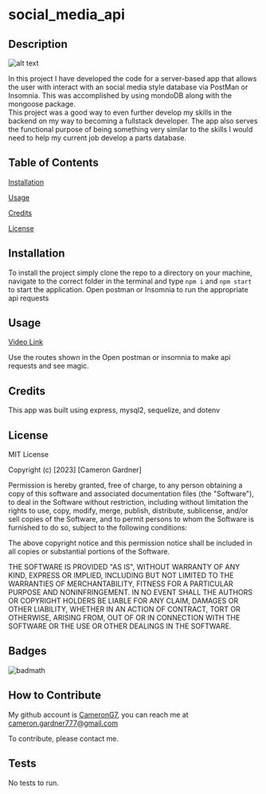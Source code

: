# social_media_api
  

## Description

![alt text](https://img.shields.io/badge/License-MIT-blue )


In this project I have developed the code for a server-based app that allows the user with interact with an social media style database via PostMan or Insomnia.
This was accomplished by using mondoDB along with the mongoose package.  
This project was a good way to even further develop my skills in the backend on my way to becoming a fullstack developer. 
The app also serves the functional purpose of being something very similar to the skills I would need to help my current job develop a parts database.
 


## Table of Contents 
    
[Installation](#installation)

[Usage](#usage)

[Credits](#credits)

[License](#license)
    
    

## Installation

To install the project simply clone the repo to a directory on your machine, navigate to the correct folder in the terminal and type ```npm i``` and ```npm start``` to start the application. 
Open postman or Insomnia to run the appropriate api requests


## Usage

[Video Link](https://drive.google.com/file/d/1mH0Cf3J8FSn5ZTzNvwZnTzs3H5Lx0OG-/view?usp=sharing)



Use the routes shown in the 
Open postman or insomnia to make api requests and see magic.

## Credits

This app was built using express, mysql2, sequelize, and dotenv

## License



MIT License

Copyright (c) [2023] [Cameron Gardner]

Permission is hereby granted, free of charge, to any person obtaining a copy
of this software and associated documentation files (the "Software"), to deal
in the Software without restriction, including without limitation the rights
to use, copy, modify, merge, publish, distribute, sublicense, and/or sell
copies of the Software, and to permit persons to whom the Software is
furnished to do so, subject to the following conditions:

The above copyright notice and this permission notice shall be included in all
copies or substantial portions of the Software.

THE SOFTWARE IS PROVIDED "AS IS", WITHOUT WARRANTY OF ANY KIND, EXPRESS OR
IMPLIED, INCLUDING BUT NOT LIMITED TO THE WARRANTIES OF MERCHANTABILITY,
FITNESS FOR A PARTICULAR PURPOSE AND NONINFRINGEMENT. IN NO EVENT SHALL THE
AUTHORS OR COPYRIGHT HOLDERS BE LIABLE FOR ANY CLAIM, DAMAGES OR OTHER
LIABILITY, WHETHER IN AN ACTION OF CONTRACT, TORT OR OTHERWISE, ARISING FROM,
OUT OF OR IN CONNECTION WITH THE SOFTWARE OR THE USE OR OTHER DEALINGS IN THE
SOFTWARE.

## Badges

![badmath](https://img.shields.io/github/languages/top/lernantino/badmath) 



## How to Contribute

My github account is [CameronG7](https://github.com/CameronG7/),  you can reach me at cameron.gardner777@gmail.com

To contribute, please contact me.

## Tests

No tests to run.
